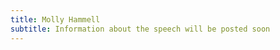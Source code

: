 ```yaml
---
title: Molly Hammell
subtitle: Information about the speech will be posted soon
---
```

<!-- 
This Space here will be used to explain what the keynote talk will be about.

{:.list-inline}
- When: Monday 00 October 2020 @11:00AM
- Where: Zoom?
-->
